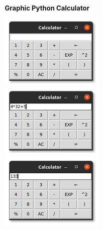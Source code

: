 ## Graphic Python Calculator

![image-one](./public/image/image-one.png)
![image-two](./public/image/image-two.png)
![image-three](./public/image/image-three.png)